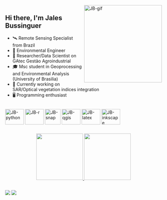 <div>
  <img align="right" alt="JB-gif" height="250" width="250" src="https://c.tenor.com/eFWg68USeZgAAAAd/computer-hacker-fallout.gif">
</div>

## Hi there, I'm Jales Bussinguer 

- 🛰️ Remote Sensing Specialist from Brazil
- 🌳 Environmental Engineer
- 🥼 Researcher/Data Scientist on GAtec Gestão Agroindustrial
- 🎓 Msc student in Geoprocessing and Environmental Analysis (University of Brasilia)
- 📡 Currently working on SAR/Optical vegetation indices integration
- 🖥️ Programming enthusiast

<div style="display: inline_block"><br>
  <img align="center" alt="JB-python" height="50" width="60" src="https://cdn.jsdelivr.net/gh/devicons/devicon/icons/python/python-original.svg">        
  <img align="center" alt="JB-r" height="50" width="60" src="https://cdn.jsdelivr.net/gh/devicons/devicon/icons/r/r-original.svg">
  <img align="center" alt="JB-snap" height="50" width="50" src="https://eo4society.esa.int/wp-content/uploads/2018/11/SNAP_icon-400x400.jpg">
  <img align="center" alt="JB-qgis" height="50" width="60" src="https://upload.wikimedia.org/wikipedia/commons/9/91/QGIS_logo_new.svg">
  <img align="center" alt="JB-latex" height="50" width="60" src="https://cdn.jsdelivr.net/gh/devicons/devicon/icons/latex/latex-original.svg">
  <img align="center" alt="JB-inkscape" height="50" width="60" src="https://cdn.jsdelivr.net/gh/devicons/devicon/icons/inkscape/inkscape-plain.svg">
  
</div>

##

<div align="center">
  <a href="https://github.com/jalesbussinguer">
  <img height="150em" src="https://github-readme-stats.vercel.app/api?username=jalesbussinguer&show_icons=true&theme=dark&include_all_commits=true&count_private=true"/>
  <img height="150em" src="https://github-readme-stats.vercel.app/api/top-langs/?username=jalesbussinguer&layout=compact&langs_count=7&theme=dark"/>
</div>

##

<div>
  <a href="https://www.linkedin.com/in/jalesbussinguer/" target="_blank"><img src="https://img.shields.io/badge/-LinkedIn-%230077B5?style=for-the-badge&logo=linkedin&logoColor=white" target="_blank"></a> 
  <a href = "mailto:jalesbussinguer@gmail.com"><img src="https://img.shields.io/badge/Gmail-D14836?style=for-the-badge&logo=gmail&logoColor=white" target="_blank"></a>
</div>
